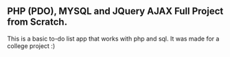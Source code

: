 ## PHP (PDO), MYSQL and JQuery AJAX Full Project from Scratch.

This is a basic to-do list app that works with php and sql. It was made for a college project :)
